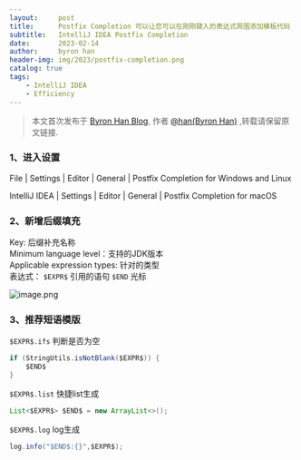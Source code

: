 ```yaml
---
layout:     post
title:      Postfix Completion 可以让您可以在刚刚键入的表达式周围添加模板代码
subtitle:   IntelliJ IDEA Postfix Completion 
date:       2023-02-14
author:     byron han
header-img: img/2023/postfix-completion.png
catalog: true
tags:
    - IntelliJ IDEA
    - Efficiency
---
```


> 本文首次发布于 [Byron Han Blog](https://blog.hanjl.com.com/), 作者 [@han(Byron Han)](http://github.com/hanjl7) ,转载请保留原文链接.

### 1、进入设置
File | Settings | Editor | General | Postfix Completion for Windows and Linux

IntelliJ IDEA | Settings | Editor | General | Postfix Completion for macOS

### 2、新增后缀填充
Key: 后缀补充名称  
Minimum language level：支持的JDK版本  
Applicable expression types: 针对的类型  
表达式：  `$EXPR$` 引用的语句 `$END` 光标

![image.png](https://s2.loli.net/2023/02/14/53MFpHanWk8qS92.png)

### 3、推荐短语模版
`$EXPR$.ifs` 判断是否为空
```java
if (StringUtils.isNotBlank($EXPR$)) {
    $END$
}
```
`$EXPR$.list` 快捷list生成
```java
List<$EXPR$> $END$ = new ArrayList<>();
```
`$EXPR$.log` log生成
```java
log.info("$END$:{}",$EXPR$);
```
